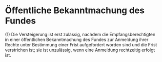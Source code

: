 # Öffentliche Bekanntmachung des Fundes

(1) Die Versteigerung ist erst zulässig, nachdem die Empfangsberechtigten in einer öffentlichen Bekanntmachung des Fundes zur Anmeldung ihrer Rechte unter Bestimmung einer Frist aufgefordert worden sind und die Frist verstrichen ist; sie ist unzulässig, wenn eine Anmeldung rechtzeitig erfolgt ist.